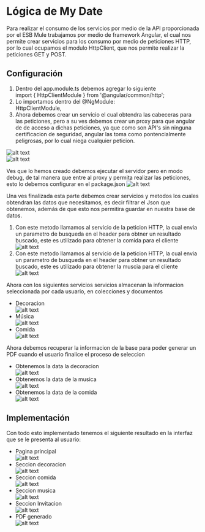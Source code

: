 # Lógica de My Date
Para realizar el consumo de los servicios por medio de la API proporcionada por el ESB Mule trabajamos por medio de framework Angular, el cual nos permite crear servicios para los consumo por medio de peticiones HTTP, por lo cual ocupamos el modulo HttpClient, que nos permite realizar la peticiones GET y POST. <br>
## Configuración
1. Dentro del app.module.ts debemos agregar lo siguiente <br>
import { HttpClientModule } from '@angular/common/http'; <br>
2. Lo importamos dentro del @NgModule: <br>
HttpClientModule,<br>
3. Ahora debemos crear un servicio el cual obtendra las cabeceras para las peticiones, pero a su ves debemos crear un proxy para que angular de de acceso a dichas peticiones, ya que como son API's sin ninguna certificacion de seguridad, angular las toma como pontencialmente peligrosas, por lo cual niega cualquier peticion.

![alt text](https://firebasestorage.googleapis.com/v0/b/citas-59d77.appspot.com/o/imagenesGIT%2Fservicio.png?alt=media&token=ad8361a3-3277-46e2-a289-158616173e81)
<br>
![alt text](https://firebasestorage.googleapis.com/v0/b/citas-59d77.appspot.com/o/imagenesGIT%2Fproxy.png?alt=media&token=cfcdc976-b43f-443e-9475-38d9781af276)

Ves que lo hemos creado debemos ejecutar el servidor pero en modo debug, de tal manera que entre al proxy y permita realizar las peticiones, esto lo debemos configurar en el package.json
![alt text](https://firebasestorage.googleapis.com/v0/b/citas-59d77.appspot.com/o/imagenesGIT%2Fjson.png?alt=media&token=a256df3e-8b13-43b5-8f4d-2e8d336321e5)

Una ves finalizada esta parte debemos crear servicios y metodos los cuales obtendran las datos que necesitamos, es decir filtrar el Json que obtenemos, además de que esto nos permitira guardar en nuestra base de datos.
1. Con este metodo llamamos al servicio de la peticion HTTP, la cual envia un parametro de busqueda en el header para obtner un resultado buscado, este es utilizado para obtener la comida para el cliente
![alt text](https://firebasestorage.googleapis.com/v0/b/citas-59d77.appspot.com/o/imagenesGIT%2Fcomida.png?alt=media&token=16e23b49-5799-47b8-997a-2b0b79d60722)
2. Con este metodo llamamos al servicio de la peticion HTTP, la cual envia un parametro de busqueda en el header para obtner un resultado buscado, este es utilizado para obtener la muscia para el cliente
![alt text](https://firebasestorage.googleapis.com/v0/b/citas-59d77.appspot.com/o/imagenesGIT%2Fmusica.png?alt=media&token=2e98aa39-9c9a-4512-ba57-38a4b4090c95)

Ahora con los siguientes servicios servicios almacenan la informacion seleccionada por cada usuario, en colecciones y documentos <br>
- Decoracion <br>
![alt text](https://firebasestorage.googleapis.com/v0/b/citas-59d77.appspot.com/o/imagenesGIT%2FGuardar%20decoracion%20en%20la%20base.png?alt=media&token=5cd3e109-83d6-4a43-8b9e-5c45e704ede2)
- Música <br>
![alt text](https://firebasestorage.googleapis.com/v0/b/citas-59d77.appspot.com/o/imagenesGIT%2Fguardar%20musica%20en%20la%20base.png?alt=media&token=b469119d-e513-4c71-8586-8aa4a166c3d5)
- Comida <br>
![alt text](https://firebasestorage.googleapis.com/v0/b/citas-59d77.appspot.com/o/imagenesGIT%2Fguardar%20comida%20en%20base.png?alt=media&token=9b8895f9-0e4b-4e4a-9f51-bae63a077410)

Ahora debemos recuperar la informacion de la base para poder generar un PDF cuando el usuario finalice el proceso de seleccion
- Obtenemos la data la decoracion <br>
![alt text](https://firebasestorage.googleapis.com/v0/b/citas-59d77.appspot.com/o/imagenesGIT%2Fobtener%20decoracion%20de%20la%20base.png?alt=media&token=32f1dcdb-cd49-4163-a662-1c232fef6a2f)
- Obtenemos la data de la musica <br>
![alt text](https://firebasestorage.googleapis.com/v0/b/citas-59d77.appspot.com/o/imagenesGIT%2Fobtener%20musica%20de%20la%20base.png?alt=media&token=65954ad1-8ffd-44ca-9fe9-e10656b89e20)
- Obtenemos la data de la comida <br>
![alt text](https://firebasestorage.googleapis.com/v0/b/citas-59d77.appspot.com/o/imagenesGIT%2Fobtener%20comida%20de%20la%20base.png?alt=media&token=d6ff510f-9c49-47d2-8f31-0da7f2c20662)

## Implementación
Con todo esto implementado tenemos el siguiente resultado en la interfaz que se le presenta al usuario:
- Pagina principal <br>
![alt text](https://firebasestorage.googleapis.com/v0/b/citas-59d77.appspot.com/o/imagenesGIT%2Fpagina%201.png?alt=media&token=892b344d-a6a6-4298-9ebb-f081895f9867)
- Seccion decoracion <br>
![alt text](https://firebasestorage.googleapis.com/v0/b/citas-59d77.appspot.com/o/imagenesGIT%2Fdecoracionpagina.png?alt=media&token=09967330-e62c-43a9-84c6-edf0cc747317)
- Seccion comida <br>
![alt text](https://firebasestorage.googleapis.com/v0/b/citas-59d77.appspot.com/o/imagenesGIT%2Fcomida%20pagina.png?alt=media&token=bfa78562-7c16-43a4-ab58-00a8a3848a3e)
- Seccion musica <br>
![alt text](https://firebasestorage.googleapis.com/v0/b/citas-59d77.appspot.com/o/imagenesGIT%2Fmusicapag.png?alt=media&token=fb574e19-1ca0-4d3c-bc5b-2bbd2ba20f0e)
- Seccion Invitacion <br>
![alt text](https://firebasestorage.googleapis.com/v0/b/citas-59d77.appspot.com/o/imagenesGIT%2Finvitacion.png?alt=media&token=db5e2191-2156-45e3-ab40-b4a7151ae802)
- PDF generado <br>
![alt text](https://firebasestorage.googleapis.com/v0/b/citas-59d77.appspot.com/o/imagenesGIT%2FPDF.png?alt=media&token=9795ca6a-0bc4-43ed-a271-92c304ad7300)
 

